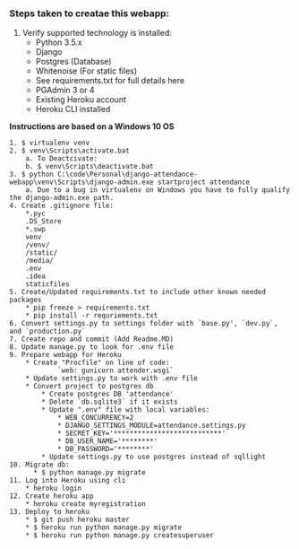 ### Steps taken to creatae this webapp:
1. Verify supported technology is installed:
    * Python 3.5.x
    * Django
    * Postgres (Database)
    * Whitenoise (For static files)
    * See requirements.txt for full details here
	* PGAdmin 3 or 4
	* Existing Heroku account
	* Heroku CLI installed

**Instructions are based on a Windows 10 OS**

	1. $ virtualenv venv
	2. $ venv\Scripts\activate.bat
		a. To Deactcivate:
		b. $ venv\Scripts\deactivate.bat
	3. $ python C:\code\Personal\django-attendance-webapp\venv\Scripts\django-admin.exe startproject attendance
		a. Due to a bug in virtualenv on Windows you have to fully qualify the django-admin.exe path.
	4. Create .gitignore file:
		*.pyc
		.DS_Store
		*.swp
		venv
		/venv/
		/static/
		/media/
		.env
		.idea
		staticfiles
	5. Create/Updated requirements.txt to include other known needed packages
        * pip freeze > requirements.txt
        * pip install -r requriements.txt
    6. Convert settings.py to settings folder with `base.py', `dev.py`, and `production.py`
	7. Create repo and commit (Add Readme.MD)
	8. Update manage.py to look for .env file
	9. Prepare webapp for Heroku
	    * Create "Procfile" on line of code:
	            `web: gunicorn attender.wsgi`
	    * Update settings.py to work with .env file
	    * Convert project to postgres db
	        * Create postgres DB 'attendance'
	        * Delete `db.sqlite3` if it exists
	        * Update ".env" file with local variables:
	            * WEB_CONCURRENCY=2
                * DJANGO_SETTINGS_MODULE=attendance.settings.py
                * SECRET_KEY='***************************'
                * DB_USER_NAME='********'
                * DB_PASSWORD='********'
            * Update settings.py to use postgres instead of sqllight
    10. Migrate db:
          * $ python manage.py migrate
    11. Log into Heroku using cli
        * heroku login
    12. Create heroku app
        * heroku create myregistration
    13. Deploy to heroku
        * $ git push heroku master
        * $ heroku run python manage.py migrate
        * $ heroku run python manage.py createsuperuser
        
